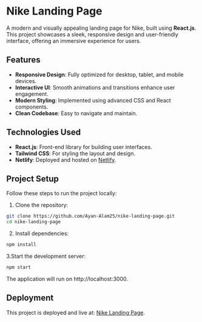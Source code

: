 # Nike Landing Page

A modern and visually appealing landing page for Nike, built using **React.js**. This project showcases a sleek, responsive design and user-friendly interface, offering an immersive experience for users.

## Features

- **Responsive Design**: Fully optimized for desktop, tablet, and mobile devices.
- **Interactive UI**: Smooth animations and transitions enhance user engagement.
- **Modern Styling**: Implemented using advanced CSS and React components.
- **Clean Codebase**: Easy to navigate and maintain.

## Technologies Used

- **React.js**: Front-end library for building user interfaces.
- **Tailwind CSS**: For styling the layout and design.
- **Netlify**: Deployed and hosted on [Netlify](https://mynikelanding.netlify.app/).

## Project Setup

Follow these steps to run the project locally:

1. Clone the repository:
```bash
git clone https://github.com/Ayan-Alam25/nike-landing-page.git
cd nike-landing-page
```
2. Install dependencies:
```bash 
npm install
```
3.Start the development server:
```bash    
npm start
```

The application will run on http://localhost:3000.

## Deployment
This project is deployed and live at: [Nike Landing Page](https://mynikelanding.netlify.app/).
